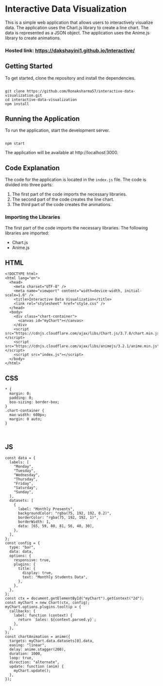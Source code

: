 # Interactive Data Visualization

This is a simple web application that allows users to interactively visualize data. The application uses the Chart.js library to create a line chart. The data is represented as a JSON object. The application uses the Anime.js library to create animations.

### Hosted link: https://dakshayini1.github.io/Interactive/
## Getting Started

To get started, clone the repository and install the dependencies.

```

git clone https://github.com/Ronaksharma57/interactive-data-visualization.git
cd interactive-data-visualization
npm install

```

## Running the Application

To run the application, start the development server.

```

npm start

```

The application will be available at http://localhost:3000.

## Code Explanation

The code for the application is located in the `index.js` file. The code is divided into three parts:

1. The first part of the code imports the necessary libraries.
2. The second part of the code creates the line chart.
3. The third part of the code creates the animations.

### Importing the Libraries

The first part of the code imports the necessary libraries. The following libraries are imported:

- Chart.js
- Anime.js

## HTML

```
<!DOCTYPE html>
<html lang="en">
  <head>
    <meta charset="UTF-8" />
    <meta name="viewport" content="width=device-width, initial-scale=1.0" />
    <title>Interactive Data Visualization</title>
    <link rel="stylesheet" href="style.css" />
  </head>
  <body>
    <div class="chart-container">
      <canvas id="myChart"></canvas>
    </div>
    <script src="https://cdnjs.cloudflare.com/ajax/libs/Chart.js/3.7.0/chart.min.js"></script>
    <script src="https://cdnjs.cloudflare.com/ajax/libs/animejs/3.2.1/anime.min.js"></script>
    <script src="index.js"></script>
  </body>
</html>

```

## CSS

```
* {
  margin: 0;
  padding: 0;
  box-sizing: border-box;
}
.chart-container {
  max-width: 600px;
  margin: 0 auto;
}



```

## JS

```
const data = {
  labels: [
    "Monday",
    "Tuesday",
    "Wednesday",
    "Thursday",
    "Friday",
    "Saturday",
    "Sunday",
  ],
  datasets: [
    {
      label: "Monthly Presents",
      backgroundColor: "rgba(75, 192, 192, 0.2)",
      borderColor: "rgba(75, 192, 192, 1)",
      borderWidth: 1,
      data: [65, 59, 80, 81, 56, 40, 30],
    },
  ],
};
const config = {
  type: "bar",
  data: data,
  options: {
    responsive: true,
    plugins: {
      title: {
        display: true,
        text: "Monthly Students Data",
      },
    },
  },
};
const ctx = document.getElementById("myChart").getContext("2d");
const myChart = new Chart(ctx, config);
myChart.options.plugins.tooltip = {
  callbacks: {
    label: function (context) {
      return `Sales: ${context.parsed.y}`;
    },
  },
};
const chartAnimation = anime({
  targets: myChart.data.datasets[0].data,
  easing: "linear",
  delay: anime.stagger(200),
  duration: 1000,
  loop: true,
  direction: "alternate",
  update: function (anim) {
    myChart.update();
  },
});

```
